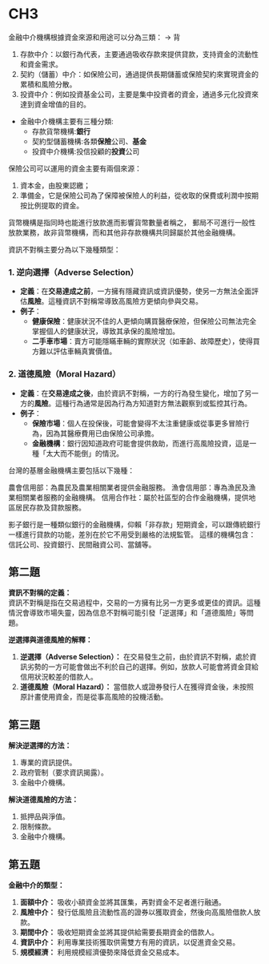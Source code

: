 # CH3

金融中介機構根據資金來源和用途可以分為三類： -> 背  
1. 存款中介：以銀行為代表，主要通過吸收存款來提供貸款，支持資金的流動性和資金需求。
2. 契約（儲蓄）中介：如保險公司，通過提供長期儲蓄或保險契約來實現資金的累積和風險分散。
3. 投資中介：例如投資基金公司，主要是集中投資者的資金，通過多元化投資來達到資金增值的目的。
- 金融中介機構主要有三種分類:
   - 存款貨幣機構:**銀行**  
   - 契約型儲蓄機構:各類**保險**公司、**基金**  
   - 投資中介機構:投信投顧的**投資**公司  

保險公司可以運用的資金主要有兩個來源：
1. 資本金，由股東認繳；
2. 準備金，它是保險公司為了保障被保險人的利益，從收取的保費或利潤中按期按比例提取的資金。

貨幣機構是指同時也能進行放款進而影響貨幣數量者稱之，
郵局不可進行一般性放款業務，故非貨幣機構，而和其他非存款機構共同歸屬於其他金融機構。



資訊不對稱主要分為以下幾種類型：
### 1. **逆向選擇（Adverse Selection）**
   - **定義**：在**交易達成之前**，一方擁有隱藏資訊或資訊優勢，使另一方無法全面評估**風險**。這種資訊不對稱常導致高風險方更傾向參與交易。
   - **例子**：
     - **健康保險**：健康狀況不佳的人更傾向購買醫療保險，但保險公司無法完全掌握個人的健康狀況，導致其承保的風險增加。
     - **二手車市場**：賣方可能隱瞞車輛的實際狀況（如車齡、故障歷史），使得買方難以評估車輛真實價值。

### 2. **道德風險（Moral Hazard）**
   - **定義**：在**交易達成之後**，由於資訊不對稱，一方的行為發生變化，增加了另一方的**風險**。這種行為通常是因為行為方知道對方無法觀察到或監控其行為。
   - **例子**：
     - **保險市場**：個人在投保後，可能會變得不太注重健康或從事更多冒險行為，因為其醫療費用已由保險公司承擔。
     - **金融機構**：銀行因知道政府可能會提供救助，而進行高風險投資，這是一種「太大而不能倒」的情況。



台灣的基層金融機構主要包括以下幾種：

農會信用部：為農民及農業相關業者提供金融服務。
漁會信用部：專為漁民及漁業相關業者服務的金融機構。
信用合作社：屬於社區型的合作金融機構，提供地區居民存款及貸款服務。


影子銀行是一種類似銀行的金融機構，仰賴「非存款」短期資金，可以跟傳統銀行一樣進行貸款的功能，差別在於它不用受到嚴格的法規監管。
這樣的機構包含：信託公司、投資銀行、民間融資公司、當舖等。



## 第二題
**資訊不對稱的定義：**  
資訊不對稱是指在交易過程中，交易的一方擁有比另一方更多或更佳的資訊。這種情況會導致市場失靈，因為信息不對稱可能引發「逆選擇」和「道德風險」等問題。

**逆選擇與道德風險的解釋：**
1. **逆選擇（Adverse Selection）：** 在交易發生之前，由於資訊不對稱，處於資訊劣勢的一方可能會做出不利於自己的選擇。例如，放款人可能會將資金貸給信用狀況較差的借款人。
2. **道德風險（Moral Hazard）：** 當借款人或證券發行人在獲得資金後，未按照原計畫使用資金，而是從事高風險的投機活動。

## 第三題
**解決逆選擇的方法：**
1. 專業的資訊提供。
2. 政府管制（要求資訊揭露）。
3. 金融中介機構。

**解決道德風險的方法：**
1. 抵押品與淨值。
2. 限制條款。
3. 金融中介機構。

## 第五題
**金融中介的類型：**
1. **面額中介：** 吸收小額資金並將其匯集，再對資金不足者進行融通。
2. **風險中介：** 發行低風險且流動性高的證券以獲取資金，然後向高風險借款人放款。
3. **期間中介：** 吸收短期資金並將其提供給需要長期資金的借款人。
4. **資訊中介：** 利用專業技術獲取供需雙方有用的資訊，以促進資金交易。
5. **規模經濟：** 利用規模經濟優勢來降低資金交易成本。
